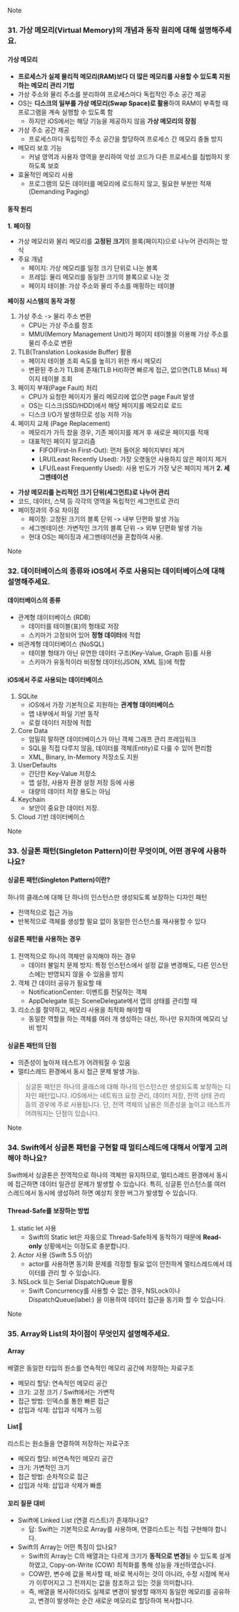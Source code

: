 > [!note]
> ### 31. 가상 메모리(Virtual Memory)의 개념과 동작 원리에 대해 설명해주세요.
#### 가상 메모리
- **프로세스가 실제 물리적 메모리(RAM)보다 더 많은 메모리를 사용할 수 있도록 지원하는 메모리 관리 기법**
- 가상 주소와 물리 주소를 분리하여 프로세스마다 독립적인 주소 공간 제공
- OS는 **디스크의 일부를 가상 메모리(Swap Space)로 활용**하여 RAM이 부족할 때 프로그램을 계속 실행할 수 있도록 함
	- 하지만 iOS에서는 해당 기능을 제공하지 않음
**가상 메모리의 장점**
- 가상 주소 공간 제공
	- 프로세스마다 독립적인 주소 공간을 할당하여 프로세스 간 메모리 충돌 방지
- 메모리 보호 기능
	- 커널 영역과 사용자 영역을 분리하여 악성 코드가 다른 프로세스를 침범하지 못하도록 보호
- 효율적인 메모리 사용
	- 프로그램의 모든 데이터를 메모리에 로드하지 않고, 필요한 부분만 적재 (Demanding Paging)
#### 동작 원리
**1. 페이징**
- 가상 메모리와 물리 메모리를 **고정된 크기**의 블록(페이지)으로 나누어 관리하는 방식
- 주요 개념
	- 페이지: 가상 메모리를 일정 크기 단위로 나눈 블록
	- 프레임: 물리 메모리를 동일한 크기의 블록으로 나눈 것
	- 페이지 테이블: 가상 주소와 물리 주소를 매핑하는 테이블

**페이징 시스템의 동작 과정**
1. 가상 주소 -> 물리 주소 변환
	- CPU는 가상 주소를 참조
	- MMU(Memory Management Unit)가 페이지 테이블을 이용해 가상 주소를 물리 주소로 변환
2. TLB(Translation Lookaside Buffer) 활용
	- 페이지 테이블 조회 속도를 높히기 위한 캐시 메모리
	- 변환된 주소가 TLB에 존재(TLB Hit)하면 빠르게 접근, 없으면(TLB Miss) 페이지 테이블 조회
3. 페이지 부재(Page Fault) 처리
	- CPU가 요청한 페이지가 물리 메모리에 없으면 page Fault 발생
	- OS는 디스크(SSD/HDD)에서 해당 페이지를 메모리로 로드
	- 디스크 I/O가 발생하므로 성능 저하 가능
4. 페이지 교체 (Page Replacement)
	- 메모리가 가득 찼을 경우, 기존 페이지를 제거 후 새로운 페이지를 적재
	- 대표적인 페이지 알고리즘
		- FIFO(First-In First-Out): 먼저 들어온 페이지부터 제거
		- LRU(Least Recently Used): 가장 오랫동안 사용하지 않은 페이지 제거
		- LFU(Least Frequently Used): 사용 빈도가 가장 낮은 페이지 제거
**2. 세그멘테이션**
- **가상 메모리를 논리적인 크기 단위(세그먼트)로 나누어 관리**
- 코드, 데이터, 스택 등 각각의 영역을 독립적인 세그먼트로 관리
- 페이징과의 주요 차이점
	- 페이징: 고정된 크기의 블록 단위 -> 내부 단편화 발생 가능
	- 세그멘테이션: 가변적인 크기의 블록 단위 -> 외부 단편화 발생 가능
	- 현대 OS는 페이징과 세그멘테이션을 혼합하여 사용.

> [!note]
> ### 32. 데이터베이스의 종류와 iOS에서 주로 사용되는 데이터베이스에 대해 설명해주세요.
#### 데이터베이스의 종류
- 관계형 데이터베이스 (RDB)
	- 데이터를 테이블(표)의 형태로 저장
	- 스키마가 고정되어 있어 **정형 데이터**에 적합
- 비관계형 데이터베이스 (NoSQL)
	- 테이블 형태가 아닌 유연한 데이터 구조(Key-Value, Graph 등)를 사용
	- 스키마가 유동적이라 비정형 데이터(JSON, XML 등)에 적합
#### iOS에서 주로 사용되는 데이터베이스
1. SQLite
	- iOS에서 가장 기본적으로 지원하는 **관계형 데이터베이스**
	- 앱 내부에서 파일 기반 동작
	- 로컬 데이터 저장에 적합
2. Core Data
	- 엄밀히 말하면 데이터베이스가 아닌 객체 그래프 관리 프레임워크
	- SQL을 직접 다루지 않음, 데이터를 객체(Entity)로 다룰 수 있어 편리함
	- XML, Binary, In-Memory 저장소도 지원
3. UserDefaults
	- 간단한 Key-Value 저장소
	- 앱 설정, 사용자 환경 설정 저장 등에 사용
	- 대량의 데이터 저장 용도는 아님
4. Keychain
	- 보안이 중요한 데이터 저장.
5. Cloud 기반 데이터베이스

> [!note]
> ### 33. 싱글톤 패턴(Singleton Pattern)이란 무엇이며, 어떤 경우에 사용하나요?
#### 싱글톤 패턴(Singleton Pattern)이란?
하나의 클래스에 대해 단 하나의 인스턴스만 생성되도록 보장하는 디자인 패턴
- 전역적으로 접근 가능
- 반복적으로 객체를 생성할 필요 없이 동일한 인스턴스를 재사용할 수 있다
#### 싱글톤 패턴을 사용하는 경우
1. 전역적으로 하나의 객체만 유지해야 하는 경우
	- 데이터 불일치 문제 방지: 특정 인스턴스에서 설정 값을 변경해도, 다른 인스턴스에는 반영되지 않을 수 있음을 방지
2. 객체 간 데이터 공유가 필요할 때
	- NotificationCenter: 이벤트를 전달하는 객체
	- AppDelegate 또는 SceneDelegate에서 앱의 상태를 관리할 때
3. 리소스를 절약하고, 메모리 사용을 최적화 해야할 때
	- 동일한 역할을 하는 객체를 여러 개 생성하는 대신, 하나만 유지하여 메모리 낭비 방지
#### 싱글톤 패턴의 단점
- 의존성이 높아져 테스트가 어려워질 수 있음
- 멀티스레드 환경에서 동시 접근 문제 발생 가능.

> 싱글톤 패턴은 하나의 클래스에 대해 하나의 인스턴스만 생성되도록 보장하는 디자인 패턴입니다. iOS에서는 네트워크 요청 관리, 데이터 저장, 전역 상태 관리 등의 경우에 주로 사용됩니다. 단, 전역 객체의 남용은 의존성을 높이고 테스트가 어려워지는 단점이 있습니다.

> [!note]
> ### 34. Swift에서 싱글톤 패턴을 구현할 때 멀티스레드에 대해서 어떻게 고려해야 하나요?

Swift에서 싱글톤은 전역적으로 하나의 객체만 유지하므로, 멀티스레드 환경에서 동시에 접근하면 데이터 일관성 문제가 발생할 수 있습니다.
특히, 싱글톤 인스턴스를 여러 스레드에서 동시에 생성하려 하면 예상치 못한 버그가 발생할 수 있습니다.
#### Thread-Safe를 보장하는 방법
1. static let 사용
	- Swift의 Static let은 자동으로 Thread-Safe하게 동작하기 때문에 **Read-only** 상황에서는 이정도로 충분합니다.
2. Actor 사용 (Swift 5.5 이상)
	- actor를 사용하면 동기화 문제를 걱정할 필요 없이 안전하게 멀티스레드에서 데이터를 관리 할 수 있습니다.
3. NSLock 또는 Serial DispatchQueue 활용
	- Swift Concurrency를 사용할 수 없는 경우, NSLock이나 DispatchQueue(label:) 을 이용하여 데이터 접근을 동기화 할 수 있습니다.

> [!note]
> ### 35. Array와 List의 차이점이 무엇인지 설명해주세요.
#### Array
배열은 동일한 타입의 원소를 연속적인 메모리 공간에 저장하는 자료구조
- 메모리 할당: 연속적인 메모리 공간
- 크기: 고정 크기 / Swift에서는 가변적
- 접근 방법: 인덱스를 통한 빠른 접근
- 삽입과 삭제: 삽입과 삭제가 느림
#### List
리스트는 원소들을 연결하여 저장하는 자료구조
- 메모리 할당: 비연속적인 메모리 공간
- 크기: 가변적인 크기
- 접근 방법: 순차적으로 접근
- 삽입과 삭제: 삽입과 삭제가 빠름

#### 꼬리 질문 대비
- Swift에 Linked List (연결 리스트)가 존재하나요?
	- 답: Swift는 기본적으로 Array를 사용하며, 연결리스트는 직접 구현해야 합니다.
- Swift의 Array는 어떤 특징이 있나요?
	- Swift의 Array는 C의 배열과는 다르게 크기가 **동적으로 변경**될 수 있도록 설계하였고, Copy-on-Write (COW) 최적화를 통해 성능을 개선하였습니다.
	- COW란, 변수에 값을 복사할 때, 바로 복사하는 것이 아니라, 수정 시점에 복사가 이루어지고 그 전까지는 값을 참조하고 있는 것을 의미합니다.
	- 즉, 배열을 복사하더라도 실제로 변경이 발생할 때까지 동일한 메모리를 공유하고, 변경이 발생하는 순간 새로운 메모리로 할당하여 복사합니다.